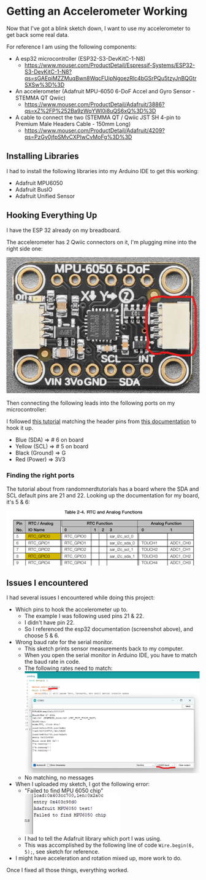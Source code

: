 # Getting an Accelerometer Working

Now that I've got a blink sketch down, I want to use my accelerometer to get back some real data.

For reference I am using the following components:

* A esp32 microcontroller (ESP32-S3-DevKitC-1-N8)
  * https://www.mouser.com/ProductDetail/Espressif-Systems/ESP32-S3-DevKitC-1-N8?qs=sGAEpiMZZMuqBwn8WqcFUipNgoezRlc4bGSrPQu5tzyJnBQGtrSXSw%3D%3D
* An accelerometer (Adafruit MPU-6050 6-DoF Accel and Gyro Sensor - STEMMA QT Qwiic)
  * https://www.mouser.com/ProductDetail/Adafruit/3886?qs=xZ%2FP%252Ba9zWqYWl0i8uQS6xQ%3D%3D
* A cable to connect the two (STEMMA QT / Qwiic JST SH 4-pin to Premium Male Headers Cable - 150mm Long)
  * https://www.mouser.com/ProductDetail/Adafruit/4209?qs=PzGy0jfpSMvCXPIwCvMoFg%3D%3D

## Installing Libraries

I had to install the following libraries into my Arduino IDE to get this working:

* Adafruit MPU6050
* Adafruit BusIO
* Adafruit Unified Sensor

## Hooking Everything Up

I have the ESP 32 already on my breadboard.

The accelerometer has 2 Qwiic connectors on it, I'm plugging mine into the right side one:

![accelerometer](image.png)

Then connecting the following leads into the following ports on my microcontroller:

I followed [this tutorial](https://randomnerdtutorials.com/esp32-mpu-6050-accelerometer-gyroscope-arduino/) matching the header pins from [this documentation](https://docs.espressif.com/projects/esp-idf/en/latest/esp32s3/hw-reference/esp32s3/user-guide-devkitc-1.html) to hook it up.

* Blue (SDA) => # 6 on board
* Yellow (SCL) => # 5 on board
* Black (Ground) => G
* Red (Power) => 3V3

### Finding the right ports

The tutorial about from randomnerdtutorials has a board where the SDA and SCL default pins are 21 and 22. Looking up the documentation for my board, it's 5 & 6:

![datasheet with pins](image-1.png)

## Issues I encountered

I had several issues I encountered while doing this project:

* Which pins to hook the accelerometer up to.
  * The example I was following used pins 21 & 22.
  * I didn't have pin 22.
  * So I referenced the esp32 documentation (screenshot above), and choose 5 & 6.
* Wrong baud rate for the serial monitor.
  * This sketch prints sensor measurements back to my computer.
  * When you open the serial monitor in Arduino IDE, you have to match the baud rate in code.
  * The following rates need to match:
![baud rates](baudrate.png)
  * No matching, no messages
* When I uploaded my sketch, I got the following error:
  * "Failed to find MPU 6050 chip"
![error](image-2.png)
  * I had to tell the Adafruit library which port I was using.
  * This was accomplished by the following line of code `Wire.begin(6, 5);`, see sketch for reference.
* I might have acceleration and rotation mixed up, more work to do.

Once I fixed all those things, everything worked.